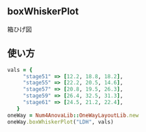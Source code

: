 boxWhiskerPlot
--------------
箱ひげ図

## 使い方

```ruby
vals = {
     "stage51" => [12.2, 18.8, 18.2],
     "stage55" => [22.2, 20.5, 14.6],
     "stage57" => [20.8, 19.5, 26.3],
     "stage59" => [26.4, 32.5, 31.3],
     "stage61" => [24.5, 21.2, 22.4],
   }
oneWay = Num4AnovaLib::OneWayLayoutLib.new 
oneWay.boxWhiskerPlot("LDH", vals)
```


